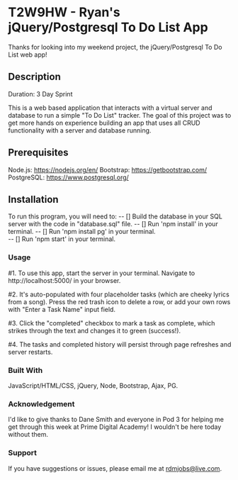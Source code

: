 # T2W9HW - Ryan's jQuery/Postgresql To Do List App

Thanks for looking into my weekend project, the jQuery/Postgresql To Do List web app! 


## Description

Duration: 3 Day Sprint

This is a web based application that interacts with a virtual server and database to run a simple "To Do List" tracker.  The goal of this project was to get more hands on experience building an app that uses all CRUD functionality with a server and database running. 


## Prerequisites

Node.js: https://nodejs.org/en/
Bootstrap: https://getbootstrap.com/ 
PostgreSQL: https://www.postgresql.org/


## Installation

To run this program, you will need to:
-- [] Build the database in your SQL server with the code in "database.sql" file. 
-- [] Run 'npm install' in your terminal.
-- [] Run 'npm install pg' in your terminal.  
-- [] Run 'npm start' in your terminal.


### Usage

#1. To use this app, start the server in your terminal.  Navigate to http://localhost:5000/ in your browser.  

#2. It's auto-populated with four placeholder tasks (which are cheeky lyrics from a song).  Press the red trash icon to delete a row, or add your own rows with "Enter a Task Name" input field. 

#3. Click the "completed" checkbox to mark a task as complete, which strikes through the text and changes it to green (success!). 

#4. The tasks and completed history will persist through page refreshes and server restarts.  


### Built With

JavaScript/HTML/CSS, jQuery, Node, Bootstrap, Ajax, PG. 


### Acknowledgement

I'd like to give thanks to Dane Smith and everyone in Pod 3 for helping me get through this week at Prime Digital Academy!  I wouldn't be here today without them.  


### Support

If you have suggestions or issues, please email me at rdmjobs@live.com.